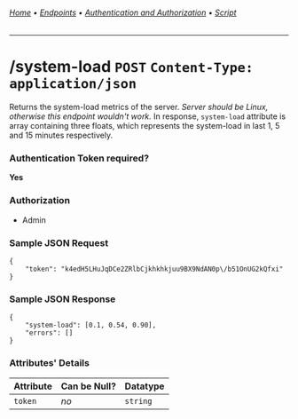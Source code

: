###### [Home](../) • [Endpoints](README.md) • [Authentication and Authorization](../authentication-authorization.md) • [Script](../script.md)
---

# /system-load `POST` `Content-Type: application/json`
Returns the system-load metrics of the server. *Server should be Linux, otherwise this endpoint wouldn't work.* In response, `system-load` attribute is array containing three floats, which represents the system-load in last 1, 5 and 15 minutes respectively.

### Authentication Token required?
**Yes**

### Authorization
* Admin

### Sample JSON Request
```
{
    "token": "k4edH5LHuJqDCe2ZRlbCjkhkhkjuu9BX9NdAN0p\/b51OnUG2kQfxi"
}
```

### Sample JSON Response
```
{
    "system-load": [0.1, 0.54, 0.90],
    "errors": []
}
```
### Attributes' Details
| Attribute | Can be Null? | Datatype |
|-----------|--------------|----------|
| `token` | *no* | `string` |